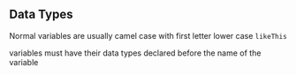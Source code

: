 

## Data Types

Normal variables are usually camel case with first letter lower case `likeThis`

variables must have their data types declared before the name of the variable

